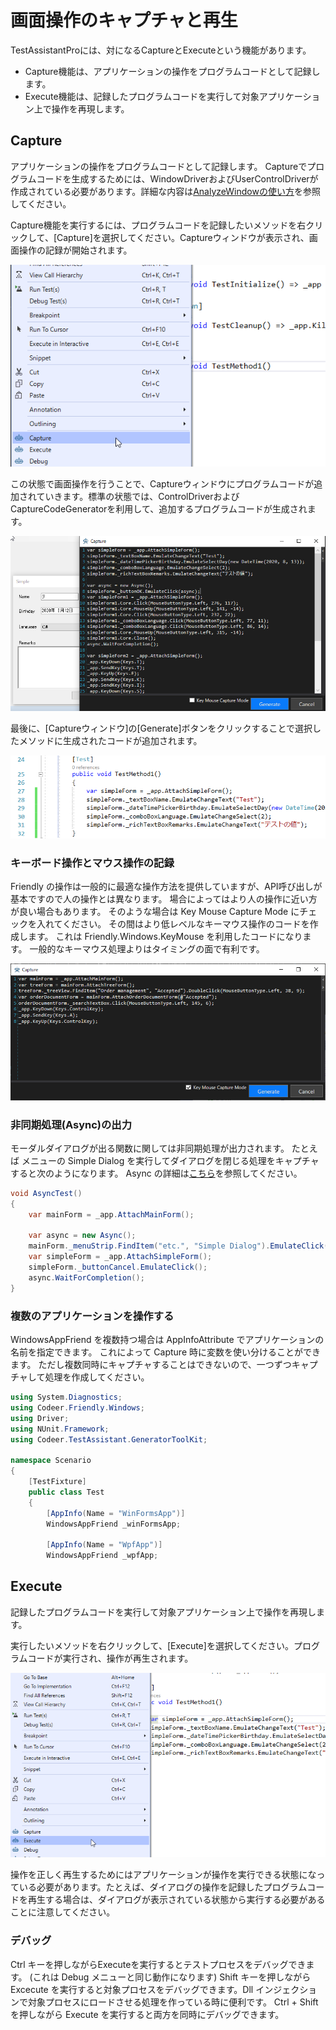 # 画面操作のキャプチャと再生

TestAssistantProには、対になるCaptureとExecuteという機能があります。
<!--TODO ExecuteというよりはReplay?-->

- Capture機能は、アプリケーションの操作をプログラムコードとして記録します。
- Execute機能は、記録したプログラムコードを実行して対象アプリケーション上で操作を再現します。

## Capture

アプリケーションの操作をプログラムコードとして記録します。
Captureでプログラムコードを生成するためには、WindowDriverおよびUserControlDriverが作成されている必要があります。詳細な内容は[AnalyzeWindowの使い方](./AnalyzeWindow.md)を参照してください。

Capture機能を実行するには、プログラムコードを記録したいメソッドを右クリックして、[Capture]を選択してください。Captureウィンドウが表示され、画面操作の記録が開始されます。

![Captureコンテキストメニュー](../Img/CaptureAndExecute.CaptureContextMenu.png)

この状態で画面操作を行うことで、Captureウィンドウにプログラムコードが追加されていきます。標準の状態では、ControlDriverおよびCaptureCodeGeneratorを利用して、追加するプログラムコードが生成されます。

![Captureウィンドウ](../Img/CaptureAndExecute.CaptureWindow.png)

最後に、[Captureウィンドウ]の[Generate]ボタンをクリックすることで選択したメソッドに生成されたコードが追加されます。

![生成されたコード](../Img/CaptureAndExecute.GeneratedCode.png)


### キーボード操作とマウス操作の記録

Friendly の操作は一般的に最適な操作方法を提供していますが、API呼び出しが基本ですので人の操作とは異なります。
場合によってはより人の操作に近い方が良い場合もあります。
そのような場合は Key Mouse Capture Mode にチェックを入れてください。
その間はより低レベルなキーマウス操作のコードを作成します。
これは Friendly.Windows.KeyMouse を利用したコードになります。
一般的なキーマウス処理よりはタイミングの面で有利です。

![!Capture.KeyMouse.png](../Img/Capture.KeyMouse.png)

### 非同期処理(Async)の出力

モーダルダイアログが出る関数に関しては非同期処理が出力されます。
たとえば メニューの Simple Dialog を実行してダイアログを閉じる処理をキャプチャすると次のようになります。
Async の詳細は[こちら](https://github.com/Codeer-Software/Friendly/blob/master/README.jp.md#async)を参照してください。

```cs
void AsyncTest()
{
    var mainForm = _app.AttachMainForm();

    var async = new Async();
    mainForm._menuStrip.FindItem("etc.", "Simple Dialog").EmulateClick(async);
    var simpleForm = _app.AttachSimpleForm();
    simpleForm._buttonCancel.EmulateClick();
    async.WaitForCompletion();
}
```

### 複数のアプリケーションを操作する

WindowsAppFriend を複数持つ場合は AppInfoAttribute でアプリケーションの名前を指定できます。
これによって Capture 時に変数を使い分けることができます。
ただし複数同時にキャプチャすることはできないので、一つずつキャプチャして処理を作成してください。

```cs
using System.Diagnostics;
using Codeer.Friendly.Windows;
using Driver;
using NUnit.Framework;
using Codeer.TestAssistant.GeneratorToolKit;

namespace Scenario
{
    [TestFixture]
    public class Test
    {
        [AppInfo(Name = "WinFormsApp")]
        WindowsAppFriend _winFormsApp;

        [AppInfo(Name = "WpfApp")]
        WindowsAppFriend _wpfApp;
```

## Execute

記録したプログラムコードを実行して対象アプリケーション上で操作を再現します。

実行したいメソッドを右クリックして、[Execute]を選択してください。プログラムコードが実行され、操作が再生されます。

![Executeコンテキストメニュー](../Img/CaptureAndExecute.ExecuteContextMenu.png)

操作を正しく再生するためにはアプリケーションが操作を実行できる状態になっている必要があります。たとえば、ダイアログの操作を記録したプログラムコードを再生する場合は、ダイアログが表示されている状態から実行する必要があることに注意してください。

### デバッグ

Ctrl キーを押しながらExecuteを実行するとテストプロセスをデバッグできます。
(これは Debug メニューと同じ動作になります)
Shift キーを押しながら Excecute を実行すると対象プロセスをデバッグできます。Dll インジェクションで対象プロセスにロードさせる処理を作っている時に便利です。
Ctrl + Shift を押しながら Execute を実行すると両方を同時にデバッグできます。
